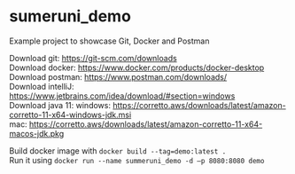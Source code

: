 # sumeruni_demo

Example project to showcase Git, Docker and Postman

Download git:
https://git-scm.com/downloads</br>
Download docker:
https://www.docker.com/products/docker-desktop</br>
Download postman:
https://www.postman.com/downloads/</br>
Download intelliJ:
https://www.jetbrains.com/idea/download/#section=windows</br>
Download java 11:
windows: https://corretto.aws/downloads/latest/amazon-corretto-11-x64-windows-jdk.msi</br>
mac: https://corretto.aws/downloads/latest/amazon-corretto-11-x64-macos-jdk.pkg</br>

Build docker image with
`docker build --tag=demo:latest .` </br>
Run it using `docker run --name summeruni_demo -d –p 8080:8080 demo`
